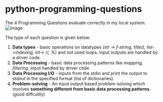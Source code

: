 # python-programming-questions
The 4 Programming Questions evaluate correctly in my local system:\
![image](https://github.com/user-attachments/assets/74b68136-80fd-4f3a-b984-bb9c4d5be0ac)

The type of each question is given below:
1. **Data types** - basic operations on datatypes *(str -> f-string, title(), list->indexing, int-> //, %)* and not used loops. input outputs are handled by a driver code.
2. **Data Processing**  -  basic data processing patterns like *mapping, filtering*. input handled by driver code
3. **Data Processing I/O** - inputs from the stdin and print the output to stdout in the specified format (list of dictionaries).
4. **Problem-solving** - An input output based problem-solving which involves **something different from basic data processing patterns.** (good diffcultly)
